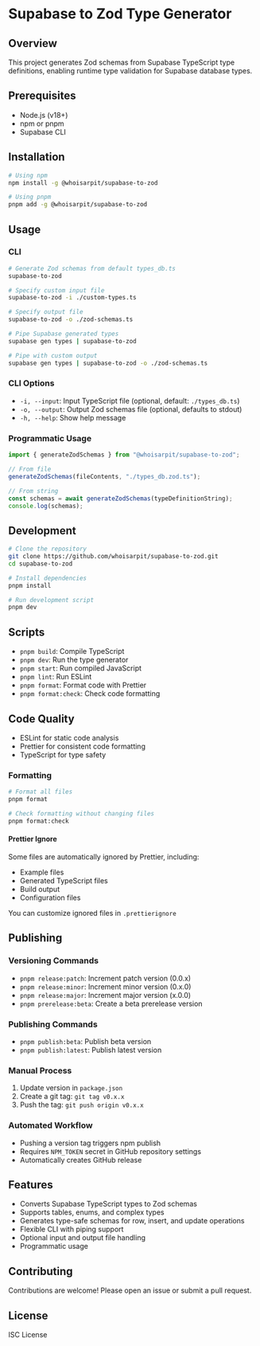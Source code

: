 # Supabase to Zod Type Generator

## Overview

This project generates Zod schemas from Supabase TypeScript type definitions, enabling runtime type validation for Supabase database types.

## Prerequisites

- Node.js (v18+)
- npm or pnpm
- Supabase CLI

## Installation

```bash
# Using npm
npm install -g @whoisarpit/supabase-to-zod

# Using pnpm
pnpm add -g @whoisarpit/supabase-to-zod
```

## Usage

### CLI

```bash
# Generate Zod schemas from default types_db.ts
supabase-to-zod

# Specify custom input file
supabase-to-zod -i ./custom-types.ts

# Specify output file
supabase-to-zod -o ./zod-schemas.ts

# Pipe Supabase generated types
supabase gen types | supabase-to-zod

# Pipe with custom output
supabase gen types | supabase-to-zod -o ./zod-schemas.ts
```

### CLI Options

- `-i, --input`: Input TypeScript file (optional, default: `./types_db.ts`)
- `-o, --output`: Output Zod schemas file (optional, defaults to stdout)
- `-h, --help`: Show help message

### Programmatic Usage

```typescript
import { generateZodSchemas } from "@whoisarpit/supabase-to-zod";

// From file
generateZodSchemas(fileContents, "./types_db.zod.ts");

// From string
const schemas = await generateZodSchemas(typeDefinitionString);
console.log(schemas);
```

## Development

```bash
# Clone the repository
git clone https://github.com/whoisarpit/supabase-to-zod.git
cd supabase-to-zod

# Install dependencies
pnpm install

# Run development script
pnpm dev
```

## Scripts

- `pnpm build`: Compile TypeScript
- `pnpm dev`: Run the type generator
- `pnpm start`: Run compiled JavaScript
- `pnpm lint`: Run ESLint
- `pnpm format`: Format code with Prettier
- `pnpm format:check`: Check code formatting

## Code Quality

- ESLint for static code analysis
- Prettier for consistent code formatting
- TypeScript for type safety

### Formatting

```bash
# Format all files
pnpm format

# Check formatting without changing files
pnpm format:check
```

#### Prettier Ignore

Some files are automatically ignored by Prettier, including:

- Example files
- Generated TypeScript files
- Build output
- Configuration files

You can customize ignored files in `.prettierignore`

## Publishing

### Versioning Commands

- `pnpm release:patch`: Increment patch version (0.0.x)
- `pnpm release:minor`: Increment minor version (0.x.0)
- `pnpm release:major`: Increment major version (x.0.0)
- `pnpm prerelease:beta`: Create a beta prerelease version

### Publishing Commands

- `pnpm publish:beta`: Publish beta version
- `pnpm publish:latest`: Publish latest version

### Manual Process

1. Update version in `package.json`
2. Create a git tag: `git tag v0.x.x`
3. Push the tag: `git push origin v0.x.x`

### Automated Workflow

- Pushing a version tag triggers npm publish
- Requires `NPM_TOKEN` secret in GitHub repository settings
- Automatically creates GitHub release

## Features

- Converts Supabase TypeScript types to Zod schemas
- Supports tables, enums, and complex types
- Generates type-safe schemas for row, insert, and update operations
- Flexible CLI with piping support
- Optional input and output file handling
- Programmatic usage

## Contributing

Contributions are welcome! Please open an issue or submit a pull request.

## License

ISC License
